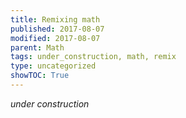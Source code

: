 ```yaml
---
title: Remixing math
published: 2017-08-07
modified: 2017-08-07
parent: Math
tags: under_construction, math, remix
type: uncategorized
showTOC: True
---
```




*under construction*



